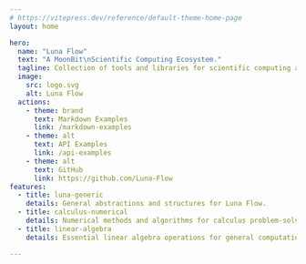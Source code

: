 ```yaml
---
# https://vitepress.dev/reference/default-theme-home-page
layout: home

hero:
  name: "Luna Flow"
  text: "A MoonBit\nScientific Computing Ecosystem."
  tagline: Collection of tools and libraries for scientific computing and data analysis.
  image:
    src: logo.svg
    alt: Luna Flow
  actions:
    - theme: brand
      text: Markdown Examples
      link: /markdown-examples
    - theme: alt
      text: API Examples
      link: /api-examples
    - theme: alt
      text: GitHub
      link: https://github.com/Luna-Flow
features:
  - title: luna-generic
    details: General abstractions and structures for Luna Flow.
  - title: calculus-numerical
    details: Numerical methods and algorithms for calculus problem-solving.
  - title: linear-algebra
    details: Essential linear algebra operations for general computations.

---
```


